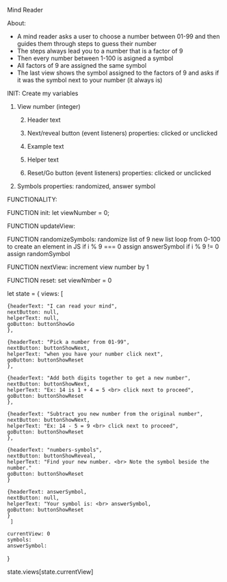 Mind Reader

About:
- A mind reader asks a user to choose a number between 01-99 and then guides them through steps to guess their number
- The steps always lead you to a number that is a factor of 9
- Then every number between 1-100 is asigned a symbol
- All factors of 9 are assigned the same symbol
- The last view shows the symbol assigned to the factors of 9 and asks if it was the symbol next to your number (it always is)

INIT: Create my variables

1. View number (integer) 

    2. Header text

    3. Next/reveal button (event listeners)
        properties: clicked or unclicked

    4. Example text

    5. Helper text

    6. Reset/Go button (event listeners)
        properties: clicked or unclicked

7. Symbols
    properties: randomized, answer symbol


   

FUNCTIONALITY: 

FUNCTION init:
    let viewNumber = 0;

FUNCTION updateView:

FUNCTION randomizeSymbols:
    randomize list of 9
    new list
    loop from 0-100 to create an element in JS
    if i % 9 === 0 assign answerSymbol
    if i % 9 != 0 assign randomSymbol

FUNCTION nextView:
    increment view number by 1

FUNCTION reset:
    set viewNmber = 0

let state = {
    views: [
    
    {headerText: "I can read your mind",
    nextButton: null,
    helperText: null,
    goButton: buttonShowGo
    }, 

    {headerText: "Pick a number from 01-99",
    nextButton: buttonShowNext,
    helperText: "when you have your number click next",
    goButton: buttonShowReset
    },

    {headerText: "Add both digits together to get a new number",
    nextButton: buttonShowNext,
    helperText: "Ex: 14 is 1 + 4 = 5 <br> click next to proceed",
    goButton: buttonShowReset
    },

    {headerText: "Subtract you new number from the original number",
    nextButton: buttonShowNext,
    helperText: "Ex: 14 - 5 = 9 <br> click next to proceed",
    goButton: buttonShowReset
    },

    {headerText: "numbers-symbols",
    nextButton: buttonShowReveal,
    helperText: "Find your new number. <br> Note the symbol beside the number."
    goButton: buttonShowReset
    }

    {headerText: answerSymbol,
    nextButton: null,
    helperText: "Your symbol is: <br> answerSymbol,
    goButton: buttonShowReset
    }
     ]

    currentView: 0
    symbols:
    answerSymbol:
}

state.views[state.currentView]